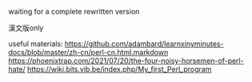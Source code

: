 waiting for a complete rewritten version

漢文版only

useful materials: 
https://github.com/adambard/learnxinyminutes-docs/blob/master/zh-cn/perl-cn.html.markdown
https://phoenixtrap.com/2021/07/20/the-four-noisy-horsemen-of-perl-hate/
https://wiki.bits.vib.be/index.php/My_first_Perl_program
